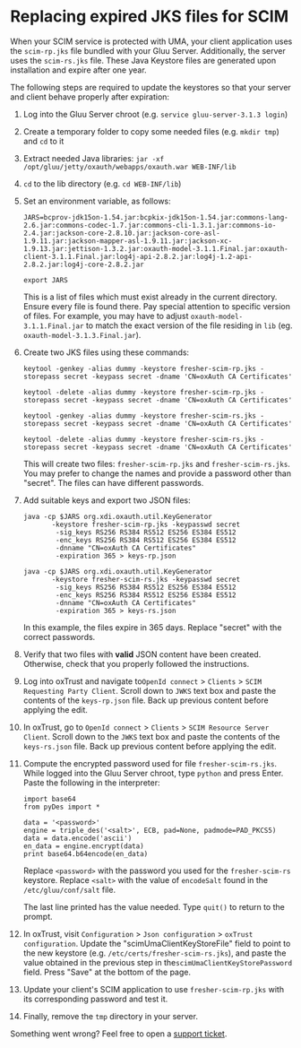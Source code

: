 # Replacing expired JKS files for SCIM

When your SCIM service is protected with UMA, your client application uses the `scim-rp.jks` file bundled with your Gluu Server. Additionally, the server uses the `scim-rs.jks` file. These Java Keystore files are generated upon installation and expire after one year. 

The following steps are required to update the keystores so that your server and client behave properly after expiration:

1. Log into the Gluu Server chroot (e.g. `service gluu-server-3.1.3 login`)

1. Create a temporary folder to copy some needed files (e.g. `mkdir tmp`) and `cd` to it

1. Extract needed Java libraries: `jar -xf /opt/gluu/jetty/oxauth/webapps/oxauth.war WEB-INF/lib`

1. `cd` to the lib directory (e.g. `cd WEB-INF/lib`)

1. Set an environment variable, as follows: 
    
    `JARS=bcprov-jdk15on-1.54.jar:bcpkix-jdk15on-1.54.jar:commons-lang-2.6.jar:commons-codec-1.7.jar:commons-cli-1.3.1.jar:commons-io-2.4.jar:jackson-core-2.8.10.jar:jackson-core-asl-1.9.11.jar:jackson-mapper-asl-1.9.11.jar:jackson-xc-1.9.13.jar:jettison-1.3.2.jar:oxauth-model-3.1.1.Final.jar:oxauth-client-3.1.1.Final.jar:log4j-api-2.8.2.jar:log4j-1.2-api-2.8.2.jar:log4j-core-2.8.2.jar`  
    ` `  
    `export JARS`  
    
    This is a list of files which must exist already in the current directory. Ensure every file is found there. Pay special attention to specific version of files. For example, you may have to adjust `oxauth-model-3.1.1.Final.jar` to match the exact version of the file residing in `lib` (eg. `oxauth-model-3.1.3.Final.jar`).
    
1. Create two JKS files using these commands: 

    `keytool -genkey -alias dummy -keystore fresher-scim-rp.jks -storepass secret -keypass secret -dname 'CN=oxAuth CA Certificates'`  
    ` `  
    `keytool -delete -alias dummy -keystore fresher-scim-rp.jks -storepass secret -keypass secret -dname 'CN=oxAuth CA Certificates'`  
    ` `  
    `keytool -genkey -alias dummy -keystore fresher-scim-rs.jks -storepass secret -keypass secret -dname 'CN=oxAuth CA Certificates'`  
    ` `  
    `keytool -delete -alias dummy -keystore fresher-scim-rs.jks -storepass secret -keypass secret -dname 'CN=oxAuth CA Certificates'`  
    
    This will create two files: `fresher-scim-rp.jks` and `fresher-scim-rs.jks`. You may prefer to change the names and provide a password other than "secret". The files can have different passwords.
    
1. Add suitable keys and export two JSON files: 

    `java -cp $JARS org.xdi.oxauth.util.KeyGenerator `  
        `        -keystore fresher-scim-rp.jks -keypasswd secret `  
        `        -sig_keys RS256 RS384 RS512 ES256 ES384 ES512`  
        `        -enc_keys RS256 RS384 RS512 ES256 ES384 ES512`  
        `        -dnname "CN=oxAuth CA Certificates"`  
        `        -expiration 365 > keys-rp.json`  
                ` `  
    `java -cp $JARS org.xdi.oxauth.util.KeyGenerator `  
        `        -keystore fresher-scim-rs.jks -keypasswd secret `  
        `        -sig_keys RS256 RS384 RS512 ES256 ES384 ES512`  
        `        -enc_keys RS256 RS384 RS512 ES256 ES384 ES512`  
        `        -dnname "CN=oxAuth CA Certificates"`  
        `        -expiration 365 > keys-rs.json`  

    In this example, the files expire in 365 days. Replace "secret" with the correct passwords.

1. Verify that two files with **valid** JSON content have been created. Otherwise, check that you properly followed the instructions.

1. Log into oxTrust and navigate to`OpenId connect` > `Clients` > `SCIM Requesting Party Client`. Scroll down to `JWKS` text box and paste the contents of the `keys-rp.json` file. Back up previous content before applying the edit. 

1. In oxTrust, go to `OpenId connect` > `Clients` > `SCIM Resource Server Client`. Scroll down to the `JWKS` text box and paste the contents of the `keys-rs.json` file. Back up previous content before applying the edit.

1. Compute the encrypted password used for file `fresher-scim-rs.jks`. While logged into the Gluu Server chroot, type `python` and press Enter. Paste the following in the interpreter:
    
    `import base64`  
    `from pyDes import *`  
    ` `  
    `data = '<password>'`  
    `engine = triple_des('<salt>', ECB, pad=None, padmode=PAD_PKCS5)`  
    `data = data.encode('ascii')`  
    `en_data = engine.encrypt(data)`  
    `print base64.b64encode(en_data)`  

    Replace `<password>` with the password you used for the `fresher-scim-rs` keystore. Replace `<salt>` with the value of `encodeSalt` found in the `/etc/gluu/conf/salt` file.

    The last line printed has the value needed. Type `quit()` to return to the prompt.

1. In oxTrust, visit `Configuration` > `Json configuration` > `oxTrust configuration`. Update the "scimUmaClientKeyStoreFile" field to point to the new keystore (e.g. `/etc/certs/fresher-scim-rs.jks`), and paste the value obtained in the previous step in the`scimUmaClientKeyStorePassword` field.  Press "Save" at the bottom of the page.

1. Update your client's SCIM application to use `fresher-scim-rp.jks` with its corresponding password and test it.

1. Finally, remove the `tmp` directory in your server.

Something went wrong? Feel free to open a [support ticket](https://support.gluu.org).
